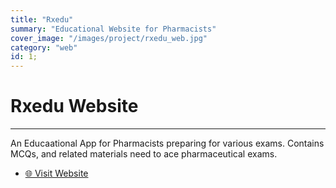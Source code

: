 ```yaml
---
title: "Rxedu"
summary: "Educational Website for Pharmacists"
cover_image: "/images/project/rxedu_web.jpg"
category: "web"
id: 1;
---
```


# Rxedu Website

---

An Educaational App for Pharmacists preparing for various exams. Contains MCQs, and related materials need to ace pharmaceutical exams.

- [🌐 Visit Website](https://rxedu.org/)
